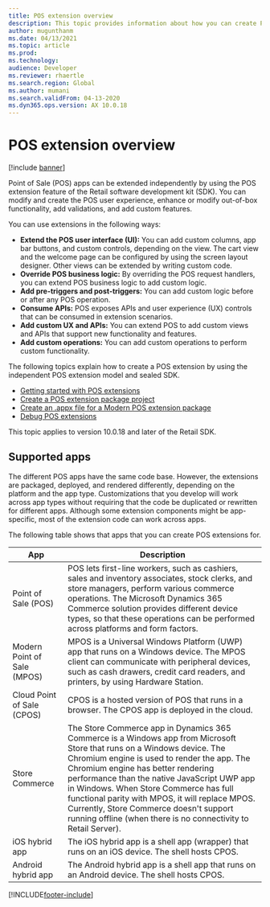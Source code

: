 ```yaml
---
title: POS extension overview
description: This topic provides information about how you can create Point of Sale (POS) extensions by using the new independent POS extension model and sealed software development kit (SDK).
author: mugunthanm
ms.date: 04/13/2021
ms.topic: article
ms.prod: 
ms.technology: 
audience: Developer
ms.reviewer: rhaertle
ms.search.region: Global
ms.author: mumani
ms.search.validFrom: 04-13-2020
ms.dyn365.ops.version: AX 10.0.18
---
```


# POS extension overview

[!include [banner](../../../includes/banner.md)]

Point of Sale (POS) apps can be extended independently by using the POS extension feature of the Retail software development kit (SDK). You can modify and create the POS user experience, enhance or modify out-of-box functionality, add validations, and add custom features.

You can use extensions in the following ways:

+ **Extend the POS user interface (UI):** You can add custom columns, app bar buttons, and custom controls, depending on the view. The cart view and the welcome page can be configured by using the screen layout designer. Other views can be extended by writing custom code.
+ **Override POS business logic:** By overriding the POS request handlers, you can extend POS business logic to add custom logic.
+ **Add pre-triggers and post-triggers:** You can add custom logic before or after any POS operation.
+ **Consume APIs:** POS exposes APIs and user experience (UX) controls that can be consumed in extension scenarios.
+ **Add custom UX and APIs:** You can extend POS to add custom views and APIs that support new functionality and features.
+ **Add custom operations:** You can add custom operations to perform custom functionality.

The following topics explain how to create a POS extension by using the independent POS extension model and sealed SDK.

+ [Getting started with POS extensions](pos-extension-getting-started.md)
+ [Create a POS extension package project](create-pos-extension-package.md)
+ [Create an .appx file for a Modern POS extension package](create-pos-extension-appx.md)
+ [Debug POS extensions](debug-pos-extension.md)

This topic applies to version 10.0.18 and later of the Retail SDK.

## Supported apps

The different POS apps have the same code base. However, the extensions are packaged, deployed, and rendered differently, depending on the platform and the app type. Customizations that you develop will work across app types without requiring that the code be duplicated or rewritten for different apps. Although some extension components might be app-specific, most of the extension code can work across apps.

The following table shows that apps that you can create POS extensions for.

| App | Description |
|---|---|
| Point of Sale (POS) | POS lets first-line workers, such as cashiers, sales and inventory associates, stock clerks, and store managers, perform various commerce operations. The Microsoft Dynamics 365 Commerce solution provides different device types, so that these operations can be performed across platforms and form factors. |
| Modern Point of Sale (MPOS) | MPOS is a Universal Windows Platform (UWP) app that runs on a Windows device. The MPOS client can communicate with peripheral devices, such as cash drawers, credit card readers, and printers, by using Hardware Station. |
| Cloud Point of Sale (CPOS) | CPOS is a hosted version of POS that runs in a browser. The CPOS app is deployed in the cloud. |
| Store Commerce | The Store Commerce app in Dynamics 365 Commerce is a Windows app from Microsoft Store that runs on a Windows device. The Chromium engine is used to render the app. The Chromium engine has better rendering performance than the native JavaScript UWP app in Windows. When Store Commerce has full functional parity with MPOS, it will replace MPOS. Currently, Store Commerce doesn't support running offline (when there is no connectivity to Retail Server). |
| iOS hybrid app | The iOS hybrid app is a shell app (wrapper) that runs on an iOS device. The shell hosts CPOS. |
| Android hybrid app | The Android hybrid app is a shell app that runs on an Android device. The shell hosts CPOS. |

[!INCLUDE[footer-include](../../../includes/footer-banner.md)]